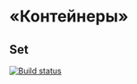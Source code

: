 # «Контейнеры»
## Set
[![Build status](https://ci.appveyor.com/api/projects/status/683dxauh7q919iv5?svg=true)](https://ci.appveyor.com/project/bochkarevatat/containerset)